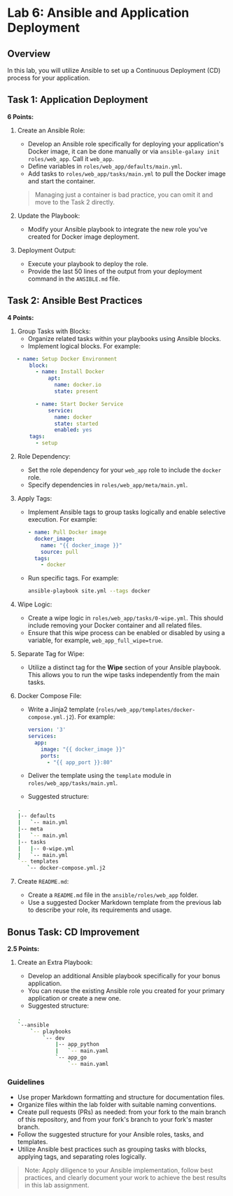 # Lab 6: Ansible and Application Deployment

## Overview

In this lab, you will utilize Ansible to set up a Continuous Deployment (CD) process for your application.

## Task 1: Application Deployment

**6 Points:**

1. Create an Ansible Role:
   - Develop an Ansible role specifically for deploying your application's Docker image, it can be done manually or via `ansible-galaxy init roles/web_app`. Call it `web_app`.
   - Define variables in `roles/web_app/defaults/main.yml`.
   - Add tasks to `roles/web_app/tasks/main.yml` to pull the Docker image and start the container.

   > Managing just a container is bad practice, you can omit it and move to the Task 2 directly.

2. Update the Playbook:
   - Modify your Ansible playbook to integrate the new role you've created for Docker image deployment.

3. Deployment Output:
   - Execute your playbook to deploy the role.
   - Provide the last 50 lines of the output from your deployment command in the `ANSIBLE.md` file.

## Task 2: Ansible Best Practices

**4 Points:**

1. Group Tasks with Blocks:
   - Organize related tasks within your playbooks using Ansible blocks.
   - Implement logical blocks. For example:

```yaml
   - name: Setup Docker Environment
       block:
         - name: Install Docker
             apt:
               name: docker.io
               state: present

         - name: Start Docker Service
             service:
               name: docker
               state: started
               enabled: yes
       tags:
         - setup
```

2. Role Dependency:
   - Set the role dependency for your `web_app` role to include the `docker` role.
   - Specify dependencies in `roles/web_app/meta/main.yml`.

3. Apply Tags:
   - Implement Ansible tags to group tasks logically and enable selective execution. For example:

     ```yaml
     - name: Pull Docker image
       docker_image:
         name: "{{ docker_image }}"
         source: pull
       tags:
         - docker
     ```

   - Run specific tags. For example:

     ```bash
     ansible-playbook site.yml --tags docker
     ```

4. Wipe Logic:
   - Create a wipe logic in `roles/web_app/tasks/0-wipe.yml`. This should include removing your Docker container and all related files.
   - Ensure that this wipe process can be enabled or disabled by using a variable, for example, `web_app_full_wipe=true`.

5. Separate Tag for Wipe:
   - Utilize a distinct tag for the **Wipe** section of your Ansible playbook. This allows you to run the wipe tasks independently from the main tasks.

6. Docker Compose File:
   - Write a Jinja2 template (`roles/web_app/templates/docker-compose.yml.j2`). For example:

     ```yaml
     version: '3'
     services:
       app:
         image: "{{ docker_image }}"
         ports:
           - "{{ app_port }}:80"
     ```

   - Deliver the template using the `template` module in `roles/web_app/tasks/main.yml`.
   - Suggested structure:

   ```sh
   .
   |-- defaults
   |   `-- main.yml
   |-- meta
   |   `-- main.yml
   |-- tasks
   |   |-- 0-wipe.yml
   |   `-- main.yml
   `-- templates
      `-- docker-compose.yml.j2
   ```

7. Create `README.md`:
   - Create a `README.md` file in the `ansible/roles/web_app` folder.
   - Use a suggested Docker Markdown template from the previous lab to describe your role, its requirements and usage.

## Bonus Task: CD Improvement

**2.5 Points:**

1. Create an Extra Playbook:
   - Develop an additional Ansible playbook specifically for your bonus application.
   - You can reuse the existing Ansible role you created for your primary application or create a new one.
   - Suggested structure:

   ```sh
   .
   `--ansible
       `-- playbooks
           `-- dev
               |-- app_python
               |   `-- main.yaml
               `-- app_go
                   `-- main.yaml
   ```

### Guidelines

- Use proper Markdown formatting and structure for documentation files.
- Organize files within the lab folder with suitable naming conventions.
- Create pull requests (PRs) as needed: from your fork to the main branch of this repository, and from your fork's branch to your fork's master branch.
- Follow the suggested structure for your Ansible roles, tasks, and templates.
- Utilize Ansible best practices such as grouping tasks with blocks, applying tags, and separating roles logically.

> Note: Apply diligence to your Ansible implementation, follow best practices, and clearly document your work to achieve the best results in this lab assignment.
